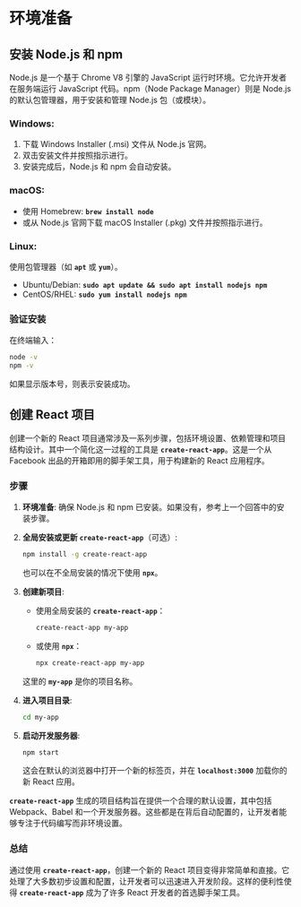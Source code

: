 # 环境准备

## 安装 Node.js 和 npm

Node.js 是一个基于 Chrome V8 引擎的 JavaScript 运行时环境。它允许开发者在服务端运行 JavaScript 代码。npm（Node Package Manager）则是 Node.js 的默认包管理器，用于安装和管理 Node.js 包（或模块）。

### Windows:

1. 下载 Windows Installer (.msi) 文件从 Node.js 官网。
2. 双击安装文件并按照指示进行。
3. 安装完成后，Node.js 和 npm 会自动安装。

### macOS:

- 使用 Homebrew: **`brew install node`**
- 或从 Node.js 官网下载 macOS Installer (.pkg) 文件并按照指示进行。

### Linux:

使用包管理器（如 **`apt`** 或 **`yum`**）。

- Ubuntu/Debian: **`sudo apt update && sudo apt install nodejs npm`**
- CentOS/RHEL: **`sudo yum install nodejs npm`**

### 验证安装

在终端输入：

```bash
node -v
npm -v

```

如果显示版本号，则表示安装成功。

## 创建 React 项目

创建一个新的 React 项目通常涉及一系列步骤，包括环境设置、依赖管理和项目结构设计。其中一个简化这一过程的工具是 **`create-react-app`**。这是一个从 Facebook 出品的开箱即用的脚手架工具，用于构建新的 React 应用程序。

### **步骤**

1. **环境准备**: 确保 Node.js 和 npm 已安装。如果没有，参考上一个回答中的安装步骤。
2. **全局安装或更新 `create-react-app`**（可选）:

   ```bash
   npm install -g create-react-app
   ```

   也可以在不全局安装的情况下使用 **`npx`**。

3. **创建新项目**:

   - 使用全局安装的 **`create-react-app`**：

     ```bash
     create-react-app my-app
     ```

   - 或使用 **`npx`**：

     ```bash
     npx create-react-app my-app
     ```

   这里的 **`my-app`** 是你的项目名称。

4. **进入项目目录**:

   ```bash
   cd my-app
   ```

5. **启动开发服务器**:

   ```bash
   npm start
   ```

   这会在默认的浏览器中打开一个新的标签页，并在 **`localhost:3000`** 加载你的新 React 应用。

**`create-react-app`** 生成的项目结构旨在提供一个合理的默认设置，其中包括 Webpack、Babel 和一个开发服务器。这些都是在背后自动配置的，让开发者能够专注于代码编写而非环境设置。

### **总结**

通过使用 **`create-react-app`**，创建一个新的 React 项目变得非常简单和直接。它处理了大多数初步设置和配置，让开发者可以迅速进入开发阶段。这样的便利性使得 **`create-react-app`** 成为了许多 React 开发者的首选脚手架工具。

